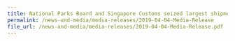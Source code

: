 ```yaml
---
title: National Parks Board and Singapore Customs seized largest shipment of pangolin scales in a single haul globally in recent years 
permalink: /news-and-media/media-releases/2019-04-04-Media-Release
file_url: /news-and-media/media-releases/2019-04-04-Media-Release.pdf
---
```

